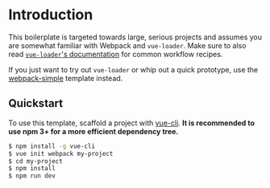 # Introduction

This boilerplate is targeted towards large, serious projects and assumes you are somewhat familiar with Webpack and `vue-loader`. Make sure to also read [`vue-loader`'s documentation](http://vuejs.github.io/vue-loader/index.html) for common workflow recipes.

If you just want to try out `vue-loader` or whip out a quick prototype, use the [webpack-simple](https://github.com/chriszamierowski/vuejs-template-webpack-heroku-simple) template instead.

## Quickstart

To use this template, scaffold a project with [vue-cli](https://github.com/vuejs/vue-cli). **It is recommended to use npm 3+ for a more efficient dependency tree.**

``` bash
$ npm install -g vue-cli
$ vue init webpack my-project
$ cd my-project
$ npm install
$ npm run dev
```
